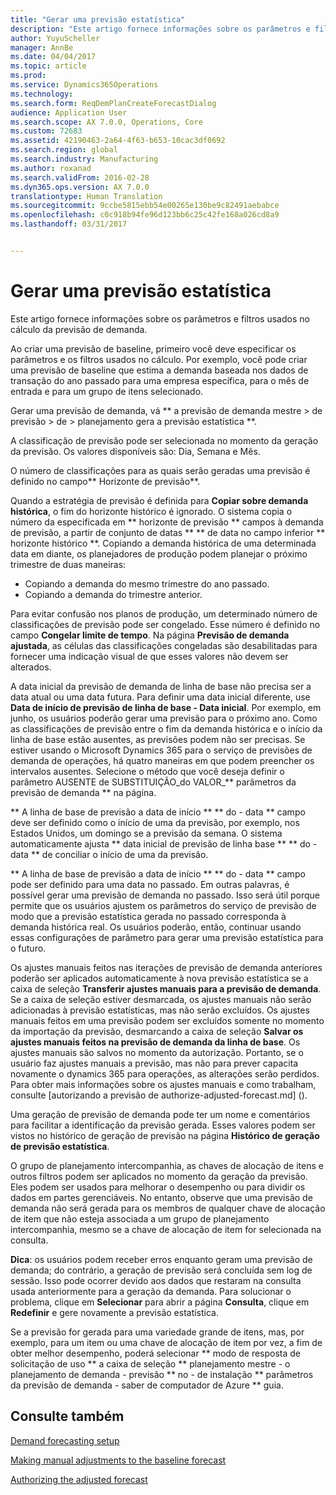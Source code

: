 ```yaml
---
title: "Gerar uma previsão estatística"
description: "Este artigo fornece informações sobre os parâmetros e filtros usados no cálculo da previsão de demanda."
author: YuyuScheller
manager: AnnBe
ms.date: 04/04/2017
ms.topic: article
ms.prod: 
ms.service: Dynamics365Operations
ms.technology: 
ms.search.form: ReqDemPlanCreateForecastDialog
audience: Application User
ms.search.scope: AX 7.0.0, Operations, Core
ms.custom: 72683
ms.assetid: 42190463-2a64-4f63-b653-10cac3df0692
ms.search.region: global
ms.search.industry: Manufacturing
ms.author: roxanad
ms.search.validFrom: 2016-02-28
ms.dyn365.ops.version: AX 7.0.0
translationtype: Human Translation
ms.sourcegitcommit: 9ccbe5815ebb54e00265e130be9c82491aebabce
ms.openlocfilehash: c0c918b94fe96d123bb6c25c42fe168a026cd8a9
ms.lasthandoff: 03/31/2017


---
```


# <a name="generate-a-statistical-baseline-forecast"></a>Gerar uma previsão estatística

Este artigo fornece informações sobre os parâmetros e filtros usados no cálculo da previsão de demanda. 

Ao criar uma previsão de baseline, primeiro você deve especificar os parâmetros e os filtros usados no cálculo. Por exemplo, você pode criar uma previsão de baseline que estima a demanda baseada nos dados de transação do ano passado para uma empresa específica, para o mês de entrada e para um grupo de itens selecionado. 

Gerar uma previsão de demanda, vá ** a previsão de demanda mestre &gt; de previsão &gt; de &gt; planejamento gera a previsão estatística **. 

A classificação de previsão pode ser selecionada no momento da geração da previsão. Os valores disponíveis são: Dia, Semana e Mês. 

O número de classificações para as quais serão geradas uma previsão é definido no campo** Horizonte de previsão**. 

Quando a estratégia de previsão é definida para **Copiar sobre demanda histórica**, o fim do horizonte histórico é ignorado. O sistema copia o número da especificada em ** horizonte de previsão ** campos à demanda de previsão, a partir de conjunto de datas ** ** de data no campo inferior ** horizonte histórico **. Copiando a demanda histórica de uma determinada data em diante, os planejadores de produção podem planejar o próximo trimestre de duas maneiras:

-   Copiando a demanda do mesmo trimestre do ano passado.
-   Copiando a demanda do trimestre anterior.

Para evitar confusão nos planos de produção, um determinado número de classificações de previsão pode ser congelado. Esse número é definido no campo **Congelar limite de tempo**. Na página **Previsão de demanda ajustada**, as células das classificações congeladas são desabilitadas para fornecer uma indicação visual de que esses valores não devem ser alterados. 

A data inicial da previsão de demanda de linha de base não precisa ser a data atual ou uma data futura. Para definir uma data inicial diferente, use **Data de início de previsão de linha de base - Data inicial**. Por exemplo, em junho, os usuários poderão gerar uma previsão para o próximo ano. Como as classificações de previsão entre o fim da demanda histórica e o início da linha de base estão ausentes, as previsões podem não ser precisas. Se estiver usando o Microsoft Dynamics 365 para o serviço de previsões de demanda de operações, há quatro maneiras em que podem preencher os intervalos ausentes. Selecione o método que você deseja definir o parâmetro AUSENTE de SUBSTITUIÇÃO\_do VALOR\_** parâmetros da previsão de demanda ** na página. 

** A linha de base de previsão a data de início ** ** do - data ** campo deve ser definido como o início de uma da previsão, por exemplo, nos Estados Unidos, um domingo se a previsão da semana. O sistema automaticamente ajusta ** data inicial de previsão de linha base ** ** do - data ** de conciliar o início de uma da previsão. 

** A linha de base de previsão a data de início ** ** do - data ** campo pode ser definido para uma data no passado. Em outras palavras, é possível gerar uma previsão de demanda no passado. Isso será útil porque permite que os usuários ajustem os parâmetros do serviço de previsão de modo que a previsão estatística gerada no passado corresponda à demanda histórica real. Os usuários poderão, então, continuar usando essas configurações de parâmetro para gerar uma previsão estatística para o futuro. 

Os ajustes manuais feitos nas iterações de previsão de demanda anteriores poderão ser aplicados automaticamente à nova previsão estatística se a caixa de seleção **Transferir ajustes manuais para a previsão de demanda**. Se a caixa de seleção estiver desmarcada, os ajustes manuais não serão adicionadas à previsão estatísticas, mas não serão excluídos. Os ajustes manuais feitos em uma previsão podem ser excluídos somente no momento da importação da previsão, desmarcando a caixa de seleção **Salvar os ajustes manuais feitos na previsão de demanda da linha de base**. Os ajustes manuais são salvos no momento da autorização. Portanto, se o usuário faz ajustes manuais a previsão, mas não para prever capacita novamente o dynamics 365 para operações, as alterações serão perdidos. Para obter mais informações sobre os ajustes manuais e como trabalham, consulte [autorizando a previsão de authorize-adjusted-forecast.md] (). 

Uma geração de previsão de demanda pode ter um nome e comentários para facilitar a identificação da previsão gerada. Esses valores podem ser vistos no histórico de geração de previsão na página **Histórico de geração de previsão estatística**. 

O grupo de planejamento intercompanhia, as chaves de alocação de itens e outros filtros podem ser aplicados no momento da geração da previsão. Eles podem ser usados para melhorar o desempenho ou para dividir os dados em partes gerenciáveis. No entanto, observe que uma previsão de demanda não será gerada para os membros de qualquer chave de alocação de item que não esteja associada a um grupo de planejamento intercompanhia, mesmo se a chave de alocação de item for selecionada na consulta. 

**Dica**: os usuários podem receber erros enquanto geram uma previsão de demanda; do contrário, a geração de previsão será concluída sem log de sessão. Isso pode ocorrer devido aos dados que restaram na consulta usada anteriormente para a geração da demanda. Para solucionar o problema, clique em **Selecionar** para abrir a página **Consulta**, clique em **Redefinir** e gere novamente a previsão estatística. 

Se a previsão for gerada para uma variedade grande de itens, mas, por exemplo, para um item ou uma chave de alocação de item por vez, a fim de obter melhor desempenho, poderá selecionar ** modo de resposta de solicitação de uso ** a caixa de seleção ** planejamento mestre - o planejamento de demanda - previsão ** no - de instalação ** parâmetros da previsão de demanda - saber de computador de Azure ** guia.

<a name="see-also"></a>Consulte também
--------

[Demand forecasting setup](demand-forecasting-setup.md)

[Making manual adjustments to the baseline forecast](manual-adjustments-baseline-forecast.md)

[Authorizing the adjusted forecast](authorize-adjusted-forecast.md)


